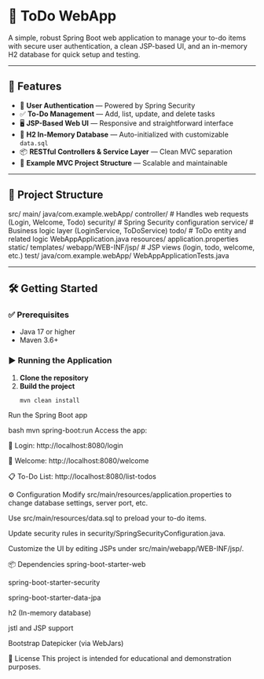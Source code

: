 # 📝 ToDo WebApp

A simple, robust Spring Boot web application to manage your to-do items with secure user authentication, a clean JSP-based UI, and an in-memory H2 database for quick setup and testing.

---

## 🚀 Features

- 🔐 **User Authentication** — Powered by Spring Security  
- ✅ **To-Do Management** — Add, list, update, and delete tasks  
- 🖥️ **JSP-Based Web UI** — Responsive and straightforward interface  
- 🧠 **H2 In-Memory Database** — Auto-initialized with customizable `data.sql`  
- 📦 **RESTful Controllers & Service Layer** — Clean MVC separation  
- 🧱 **Example MVC Project Structure** — Scalable and maintainable  

---

## 📁 Project Structure

src/
  main/
    java/com.example.webApp/ 
      controller/       # Handles web requests (Login, Welcome, Todo)
      security/         # Spring Security configuration
      service/          # Business logic layer (LoginService, ToDoService)
      todo/             # ToDo entity and related logic
      WebAppApplication.java
    resources/
      application.properties
      static/
      templates/
      webapp/WEB-INF/jsp/ # JSP views (login, todo, welcome, etc.)
  test/
    java/com.example.webApp/
      WebAppApplicationTests.java



---

## 🛠️ Getting Started

### ✅ Prerequisites

- Java 17 or higher  
- Maven 3.6+  

### ▶️ Running the Application

1. **Clone the repository**
2. **Build the project**  
   ```bash
   mvn clean install
Run the Spring Boot app

bash
mvn spring-boot:run
Access the app:

🔐 Login: http://localhost:8080/login

👋 Welcome: http://localhost:8080/welcome

📋 To-Do List: http://localhost:8080/list-todos

⚙️ Configuration
Modify src/main/resources/application.properties to change database settings, server port, etc.

Use src/main/resources/data.sql to preload your to-do items.

Update security rules in security/SpringSecurityConfiguration.java.

Customize the UI by editing JSPs under src/main/webapp/WEB-INF/jsp/.

📦 Dependencies
spring-boot-starter-web

spring-boot-starter-security

spring-boot-starter-data-jpa

h2 (In-memory database)

jstl and JSP support

Bootstrap Datepicker (via WebJars)

📄 License
This project is intended for educational and demonstration purposes.
